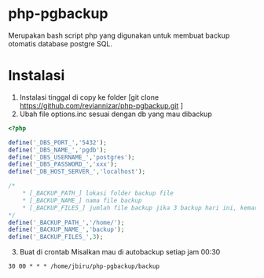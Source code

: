 # php-pgbackup
Merupakan bash script php yang digunakan untuk membuat backup otomatis database postgre SQL.

# Instalasi
1. Instalasi tinggal di copy ke folder 
[git clone https://github.com/reviannizar/php-pgbackup.git
]
2. Ubah file options.inc sesuai dengan db yang mau dibackup
```php
<?php

define('_DBS_PORT_','5432');
define('_DBS_NAME_','pgdb');
define('_DBS_USERNAME_','postgres');
define('_DBS_PASSWORD_','xxx');
define('_DB_HOST_SERVER_','localhost');

/*
	* [_BACKUP_PATH_] lokasi folder backup file 
	* [_BACKUP_NAME_] nama file backup
	* [_BACKUP_FILES_] jumlah file backup jika 3 backup hari ini, kemarin dan kemarin lusa, jumlah file backup selalu 3 file
*/
define('_BACKUP_PATH_','/home/');
define('_BACKUP_NAME_','backup');
define('_BACKUP_FILES_',3);
```
3. Buat di crontab
Misalkan mau di autobackup setiap jam 00:30
```
30 00 * * * /home/jbiru/php-pgbackup/backup
```
